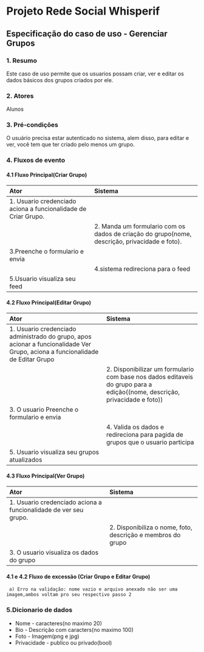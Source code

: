 
# Projeto Rede Social Whisperif

## Especificação do caso de uso - Gerenciar Grupos



### 1. Resumo 

Este caso de uso permite que os usuarios possam criar, ver e editar os dados básicos dos grupos criados por ele.

### 2. Atores 

Alunos

### 3. Pré-condições

O usuário precisa estar autenticado no sistema, alem disso, para editar e ver, você tem que ter criado pelo menos um grupo.

### 4. Fluxos de evento
#### 4.1 Fluxo Principal(Criar Grupo)
|  Ator  | Sistema |
|:-------|:------- |
|1. Usuario credenciado aciona a funcionalidade de Criar Grupo.||
||2. Manda um formulario com os dados de criação do grupo(nome, descrição, privacidade e foto).|
|3.Preenche o formulario e envia||
||4.sistema redireciona para o feed|
|5.Usuario visualiza seu feed||
     
#### 4.2 Fluxo Principal(Editar Grupo)
|  Ator  | Sistema |
|:-------|:------- |
|1. Usuario credenciado administrado do grupo, apos acionar a funcionalidade Ver Grupo, aciona a funcionalidade de Editar Grupo||
||2. Disponibilizar um formulario com base nos dados editaveis do grupo para a edição((nome, descrição, privacidade e foto))|
|3. O usuario Preenche o formulario e envia ||
||4. Valida os dados e redireciona para pagida de grupos que o usuario participa|
|5. Usuario visualiza seu grupos atualizados||

#### 4.3 Fluxo Principal(Ver Grupo)
|  Ator  | Sistema |
|:-------|:------- |
|1. Usuario credenciado aciona a funcionalidade de ver seu grupo.||
||2. Disponibiliza o nome, foto, descrição e membros do grupo|
|3. O usuario visualiza os dados do grupo||

 #### 4.1 e 4.2 Fluxo de excessão (Criar Grupo e Editar Grupo)
     a) Erro na validação: nome vazio e arquivo anexado não ser uma imagem,ambos voltam pro seu respectivo passo 2
   
    

### 5.Dicionario de dados
+ Nome - caracteres(no maximo 20)
+ Bio - Descrição com caracters(no maximo 100)
+ Foto - Imagem(png e jpg)
+ Privacidade - publico ou privado(bool)


